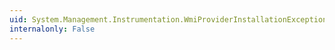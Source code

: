 ```yaml
---
uid: System.Management.Instrumentation.WmiProviderInstallationException
internalonly: False
---
```

